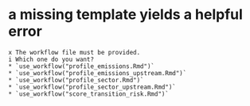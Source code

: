 # a missing template yields a helpful error

    x The workflow file must be provided.
    i Which one do you want?
    * `use_workflow("profile_emissions.Rmd")`
    * `use_workflow("profile_emissions_upstream.Rmd")`
    * `use_workflow("profile_sector.Rmd")`
    * `use_workflow("profile_sector_upstream.Rmd")`
    * `use_workflow("score_transition_risk.Rmd")`

